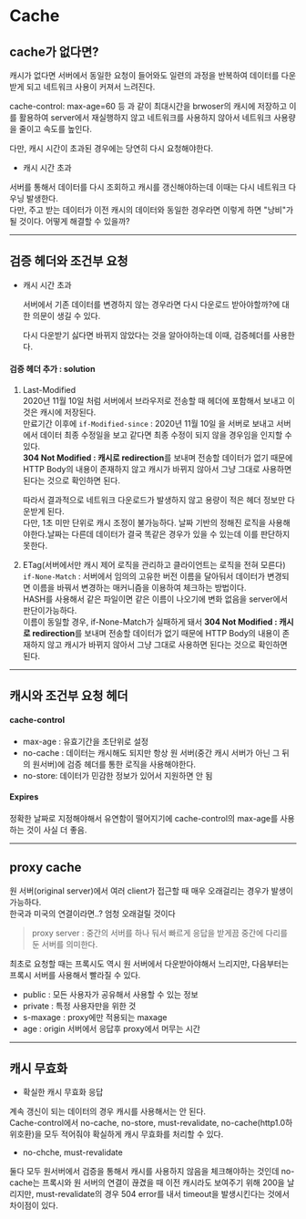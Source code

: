 # Cache

## cache가 없다면?

캐시가 없다면 서버에서 동일한 요청이 들어와도 일련의 과정을 반복하여 데이터를 다운받게 되고 네트워크 사용이 커져서 느려진다.<br>

cache-control: max-age=60 등 과 같이 최대시간을 brwoser의 캐시에 저장하고 이를 활용하여 server에서 재실행하지 않고 네트워크를 사용하지 않아서 네트워크 사용량을 줄이고 속도를 높인다.<br>

다만, 캐시 시간이 초과된 경우에는 당연히 다시 요청해야한다.<br>

- 캐시 시간 초과

서버를 통해서 데이터를 다시 조회하고 캐시를 갱신해야하는데 이때는 다시 네트워크 다우닝 발생한다.<br>
다만, 주고 받는 데이터가 이전 캐시의 데이터와 동일한 경우라면 이렇게 하면 "낭비"가 될 것이다. 어떻게 해결할 수 있을까?

------


## 검증 헤더와 조건부 요청

- 캐시 시간 초과

    서버에서 기존 데이터를 변경하지 않는 경우라면 다시 다운로드 받아야할까?에 대한 의문이 생길 수 있다.<br>

    다시 다운받기 싫다면 바뀌지 않았다는 것을 알아야하는데 이때, 검증헤더를 사용한다.<br>

#### 검증 헤더 추가  : solution

1. Last-Modified<br>
2020년 11월 10일 처럼 서버에서 브라우저로 전송할 때 헤더에 포함해서 보내고 이것은 캐시에 저장된다.<br>
만료기간 이후에 `if-Modified-since` : 2020년 11월 10일 을 서버로 보내고 서버에서 데이터 최종 수정일을 보고 같다면 최종 수정이 되지 않을 경우임을 인지할 수 있다.<br>
**304 Not Modified : 캐시로 redirection**를 보내며 전송할 데이터가 없기 때문에 HTTP Body의 내용이 존재하지 않고 캐시가 바뀌지 않아서 그냥 그대로 사용하면 된다는 것으로 확인하면 된다.<br>

    따라서 결과적으로 네트워크 다운로드가 발생하지 않고 용량이 적은 헤더 정보만 다운받게 된다.<br>
    다만, 1초 미만 단위로 캐시 조정이 불가능하다. 날짜 기반의 정해진 로직을 사용해야한다.날짜는 다른데 데이터가 결국 똑같은 경우가 있을 수 있는데 이를 판단하지 못한다.<br>

2. ETag(서버에서만 캐시 제어 로직을 관리하고 클라이언트는 로직을 전혀 모른다)<br>
`if-None-Match` : 서버에서 임의의 고유한 버전 이름을 달아둬서 데이터가 변경되면 이름을 바꿔서 변경하는 매커니즘을 이용하여 체크하는 방법이다.<br>
HASH를 사용해서 같은 파일이면 같은 이름이 나오기에 변화 없음을 server에서 판단이가능하다.<br>
이름이 동일할 경우, if-None-Match가 실패하게 돼서 **304 Not Modified : 캐시로 redirection**를 보내며 전송할 데이터가 없기 때문에 HTTP Body의 내용이 존재하지 않고 캐시가 바뀌지 않아서 그냥 그대로 사용하면 된다는 것으로 확인하면 된다.<br>

--------

## 캐시와 조건부 요청 헤더

#### cache-control

- max-age : 유효기간을 초단위로 설정<br>
- no-cache : 데이터는 캐시해도 되지만 항상 원 서버(중간 캐시 서버가 아닌 그 뒤의 원서버)에 검증 헤더를 통한 로직을 사용해야한다.<br>
- no-store: 데이터가 민감한 정보가 있어서 지원하면 안 됨<br>

#### Expires

정확한 날짜로 지정해야해서 유연함이 떨어지기에 cache-control의 max-age를 사용하는 것이 사실 더 좋음.<br>


-----

## proxy cache

원 서버(original server)에서 여러 client가 접근할 때 매우 오래걸리는 경우가 발생이 가능하다.<br>
한국과 미국의 연결이라면..? 엄청 오래걸릴 것이다<br>

> proxy server : 중간의 서버를 하나 둬서 빠르게 응답을 받게끔 중간에 다리를 둔 서버를 의미한다.<br>

최초로 요청할 때는 프록시도 역시 원 서버에서 다운받아야해서 느리지만, 다음부터는 프록시 서버를 사용해서 빨라질 수 있다.<br>

- public : 모든 사용자가 공유해서 사용할 수 있는 정보
- private : 특정 사용자만을 위한 것
- s-maxage : proxy에만 적용되는 maxage
- age : origin 서버에서 응답후 proxy에서 머무는 시간


----

## 캐시 무효화

- 확실한 캐시 무효화 응답

계속 갱신이 되는 데이터의 경우 캐시를 사용해서는 안 된다.<br>
Cache-control에서 no-cache, no-store, must-revalidate, no-cache(http1.0하위호환)을 모두 적어줘야 확실하게 캐시 무효화를 처리할 수 있다.<br>

- no-chche, must-revalidate

둘다 모두 원서버에서 검증을 통해서 캐시를 사용하지 않음을 체크해야하는 것인데 no-cache는 프록시와 원 서버의 연결이 끊겼을 때 이전 캐시라도 보여주기 위해 200을 날리지만, must-revalidate의 경우 504 error를 내서 timeout을 발생시킨다는 것에서 차이점이 있다.<br>